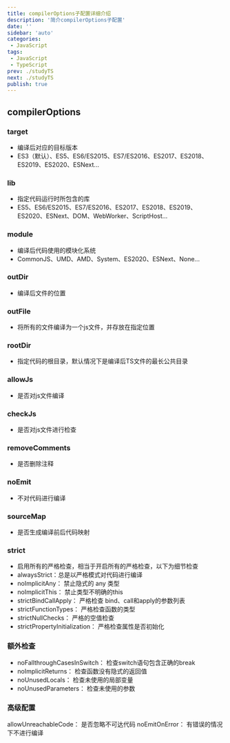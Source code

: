 ```yaml
---
title: compilerOptions子配置详细介绍
description: '简介compilerOptions子配置'
date: ''
sidebar: 'auto'
categories: 
 - JavaScript
tags: 
 - JavaScript
 - TypeScript
prev: ./studyTS
next: ./studyTS
publish: true
---
```


## compilerOptions

### target
+ 编译后对应的目标版本
+ ES3（默认）、ES5、ES6/ES2015、ES7/ES2016、ES2017、ES2018、ES2019、ES2020、ESNext...

### lib
+ 指定代码运行时所包含的库
+ ES5、ES6/ES2015、ES7/ES2016、ES2017、ES2018、ES2019、ES2020、ESNext、DOM、WebWorker、ScriptHost...

### module
+ 编译后代码使用的模块化系统
+ CommonJS、UMD、AMD、System、ES2020、ESNext、None...

### outDir
+ 编译后文件的位置

### outFile
+ 将所有的文件编译为一个js文件，并存放在指定位置

### rootDir
+ 指定代码的根目录，默认情况下是编译后TS文件的最长公共目录

### allowJs
+ 是否对js文件编译

### checkJs
+ 是否对js文件进行检查

### removeComments
+ 是否删除注释

### noEmit
+ 不对代码进行编译

### sourceMap
+ 是否生成编译前后代码映射

### strict
+ 启用所有的严格检查，相当于开启所有的严格检查，以下为细节检查
+ alwaysStrict：总是以严格模式对代码进行编译
+ noImplicitAny： 禁止隐式的 any 类型
+ noImplicitThis： 禁止类型不明确的this
+ strictBindCallApply： 严格检查 bind、call和apply的参数列表
+ strictFunctionTypes： 严格检查函数的类型
+ strictNullChecks： 严格的空值检查
+ strictPropertyInitialization： 严格检查属性是否初始化

### 额外检查
+ noFallthroughCasesInSwitch： 检查switch语句包含正确的break
+ noImplicitReturns： 检查函数没有隐式的返回值
+ noUnusedLocals： 检查未使用的局部变量
+ noUnusedParameters： 检查未使用的参数

### 高级配置
allowUnreachableCode： 是否忽略不可达代码
noEmitOnError： 有错误的情况下不进行编译













